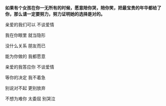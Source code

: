 **如果有个女孩在你一无所有的时候，愿意陪你哭，陪你笑，把最宝贵的年华都给了你，那么请一定要努力，努力证明她的选择是对的。**

亲爱的我们可以 不谈爱情

我在你眼里 就当隐形

没什么关系 朋友而已

能为你做的 我都愿意

亲爱的我答应你 不谈爱情

等你的决定 我不着急

别说对不起 更别放弃

不想为难你 太委屈 别哭泣